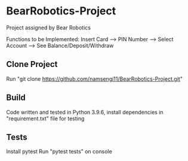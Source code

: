 # BearRobotics-Project

Project assigned by Bear Robotics

Functions to be Implemented:
Insert Card --> PIN Number --> Select Account --> See Balance/Deposit/Withdraw

## Clone Project

Run "git clone https://github.com/namsengi11/BearRobotics-Project.git"

## Build

Code written and tested in Python 3.9.6, install dependencies in "requirement.txt" file for testing

## Tests

Install pytest
Run "pytest tests" on console
